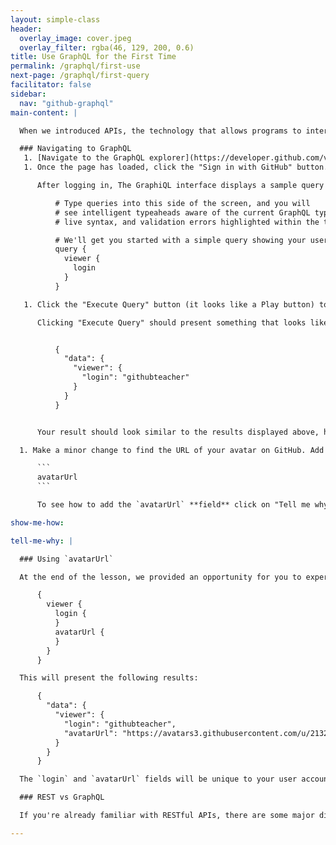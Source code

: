 ```yaml
---
layout: simple-class
header:
  overlay_image: cover.jpeg
  overlay_filter: rgba(46, 129, 200, 0.6)
title: Use GraphQL for the First Time
permalink: /graphql/first-use
next-page: /graphql/first-query
facilitator: false
sidebar:
  nav: "github-graphql"
main-content: |

  When we introduced APIs, the technology that allows programs to interact with existing information, we briefly mentioned GraphQL. In this section, we are going to use a tool that enables you to experiment with GraphQL quickly and easily.

  ### Navigating to GraphQL
   1. [Navigate to the GraphQL explorer](https://developer.github.com/v4/explorer/).
   1. Once the page has loaded, click the "Sign in with GitHub" button. If you don't have a GitHub account, [here are some instructions for getting an account setup](https://help.github.com/articles/signing-up-for-a-new-github-account/).  

      After logging in, The GraphiQL interface displays a sample query in the left pane that should look like this:

          # Type queries into this side of the screen, and you will
          # see intelligent typeaheads aware of the current GraphQL type schema,
          # live syntax, and validation errors highlighted within the text.

          # We'll get you started with a simple query showing your username!
          query {
            viewer {
              login
            }
          }

   1. Click the "Execute Query" button (it looks like a Play button) to run the query that is in the left pane and display the results in the right pane.

      Clicking "Execute Query" should present something that looks like this:


          {
            "data": {
              "viewer": {
                "login": "githubteacher"
              }
            }
          }


      Your result should look similar to the results displayed above, however, `githubteacher` should be replaced with your username (or login as the query displays).

  1. Make a minor change to find the URL of your avatar on GitHub. Add the following code to your query, so it will return a URL to your avatar image.

      ```
      avatarUrl
      ```

      To see how to add the `avatarUrl` **field** click on "Tell me why" below :point_down:.

show-me-how:

tell-me-why: |

  ### Using `avatarUrl`

  At the end of the lesson, we provided an opportunity for you to experiment using the `avatarUrl` field. If you weren't able to get the query to run, or you just want to see how you would add additional fields to your query, you can make your query look like the following:

      {
        viewer {
          login {
          }
          avatarUrl {
          }
        }
      }      

  This will present the following results:

      {
        "data": {
          "viewer": {
            "login": "githubteacher",
            "avatarUrl": "https://avatars3.githubusercontent.com/u/2132216?v=3"
          }
        }
      }

  The `login` and `avatarUrl` fields will be unique to your user account. If you haven't setup a unique avatar for your account, you totally should! If you need an idea for a cool avatar to use, [why not an Octocat?](https://octodex.github.com/)

  ### REST vs GraphQL

  If you're already familiar with RESTful APIs, there are some major differences between REST and GraphQL that you should know about. Along with the [official documentation](https://developer.github.com/v4/), you may want to read up on [this blog post](https://githubengineering.com/the-github-graphql-api/).

---
```

